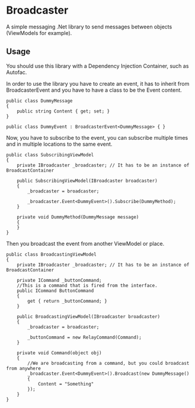 Broadcaster
===========

A simple messaging .Net library to send messages between objects (ViewModels for example).

Usage
-----

You should use this library with a Dependency Injection Container, such as Autofac.

In order to use the library you have to create an event, it has to inherit from BroadcasterEvent and you have to have a class to be the Event content.

```
public class DummyMessage
{
	public string Content { get; set; }
}

public class DummyEvent : BroadcasterEvent<DummyMessage> { }
```

Now, you have to subscribe to the event, you can subscribe multiple times and in multiple locations to the same event.

```
public class SubscribingViewModel
{
	private IBroadcaster _broadcaster; // It has to be an instance of BroadcastContainer
	
	public SubscribingViewModel(IBroadcaster broadcaster)
	{
		_broadcaster = broadcaster;
		
		_broadcaster.Event<DummyEvent>().Subscribe(DummyMethod);
	}
	
	private void DummyMethod(DummyMessage message) 
	{
	}
}
```

Then you broadcast the event from another ViewModel or place.

```
public class BroadcastingViewModel
{
	private IBroadcaster _broadcaster; // It has to be an instance of BroadcastContainer
	
	private ICommand _buttonCommand;
	//This is a command that is fired from the interface.
	public ICommand ButtonCommand
	{
		get { return _buttonCommand; }
	}
	
	public BroadcastingViewModel(IBroadcaster broadcaster)
	{
		_broadcaster = broadcaster;
		
		_buttonCommand = new RelayCommand(Command);
	}
	
	private void Command(object obj)
	{
		//We are broadcasting from a command, but you could broadcast from anywhere
		_broadcaster.Event<DummyEvent>().Broadcast(new DummyMessage() 
		{
			Content = "Something"
		});
	}
}
```